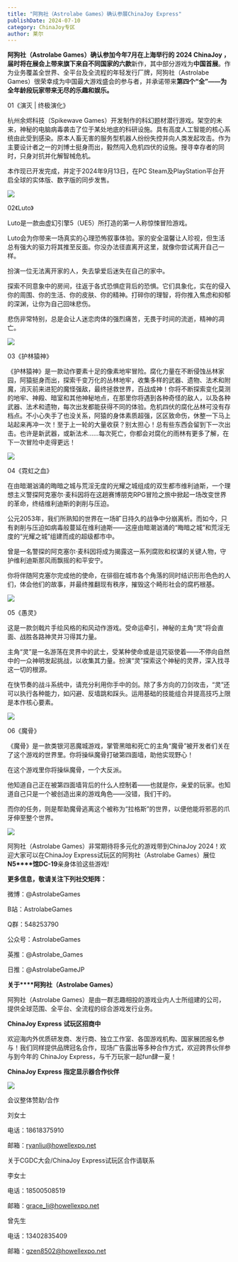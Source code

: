 ```yaml
---
title: "阿狗社（Astrolabe Games）确认参展ChinaJoy Express"
publishDate: 2024-07-10
category: ChinaJoy专区
author: 莱尔
---
```


**阿狗社（Astrolabe Games）**确认参加今年7月在上海举行的 2024 ChinaJoy ，届时将在展会上带来旗下来自不同国家的**六款**新作，其中部分游戏为**中国首展**。作为业务覆盖全世界、全平台及全流程的年轻发行厂牌，阿狗社（Astrolabe Games）很荣幸成为中国最大游戏盛会的参与者，并承诺带来**第四个“全”——为全年龄段玩家带来无尽的乐趣和娱乐。**

  
01《演灭 | 终极演化》

杭州余烬科技（Spikewave Games）开发制作的科幻题材潜行游戏。架空的未来，神秘的电脑病毒袭击了位于某处地底的科研设施。具有高度人工智能的核心系统由此受到感染。原本人畜无害的服务型机器人纷纷失控并向人类发起攻击。作为主要设计者之一的刘博士挺身而出，毅然闯入危机四伏的设施。搜寻幸存者的同时，只身对抗并化解智械危机。

本作现已开发完成，并定于2024年9月13日，在PC Steam及PlayStation平台开启全球的实体版、数字版的同步发售。

![](https://ec-net-1251389766.cos.ap-shanghai.myqcloud.com/wp-content/uploads/2024/07/20240710230538454.png)

02《Luto》

Luto是一款由虚幻引擎5（UE5）所打造的第一人称惊悚冒险游戏。

Luto会为你带来一场真实的心理恐怖叙事体验。家的安全温馨让人珍视，但生活总有强大的驱力将其推至反面。你没办法径直离开这里，就像你尝试离开自己一样。

扮演一位无法离开家的人，失去挚爱后迷失在自己的家中。

探索不同意象中的房间，往返于各式恐惧症背后的恐惧。它们具象化，实在的侵入你的周围、你的生活、你的皮肤、你的精神。打碎你的理智，将你推入焦虑和抑郁的深渊，让你为自己回味悲伤。

悲伤非常特别，总是会让人迷恋肉体的强烈痛苦，无畏于时间的流逝，精神的凋亡。

![](https://ec-net-1251389766.cos.ap-shanghai.myqcloud.com/wp-content/uploads/2024/07/20240710230541643.png)

03《护林猿神》

《护林猿神》是一款动作要素十足的像素地牢冒险。腐化力量在不断侵蚀丛林家园，阿猿挺身而出，探索千变万化的丛林地牢，收集多样的武器、遗物、法术和附魔，消灭前来进犯的魔怪强敌，最终拯救世界，百战成神！你将不断探索变化莫测的地牢、神殿、暗室和其他神秘地点，在那里你将遇到各种奇怪的敌人，以及各种武器、法术和遗物，每次出发都能获得不同的体验。危机四伏的腐化丛林可没有存档点。不小心失手了也没关系，阿猿的身体素质超强，区区致命伤，休整一下马上站起来再冲一次！至于上一轮的大量收获？别太担心！总有些东西会留到下一次出击。也许是新武器，或新法术……每次死亡，你都会对腐化的雨林有更多了解，在下一次冒险中走得更远！

![](https://ec-net-1251389766.cos.ap-shanghai.myqcloud.com/wp-content/uploads/2024/07/20240710230544767.png)

04《霓虹之血》

在由暗潮汹涌的晦暗之城与荒淫无度的光耀之城组成的双生都市维利迪斯，一个理想主义警探阿克塞尔·麦科因将在这趟赛博朋克RPG冒险之旅中掀起一场改变世界的革命，终结维利迪斯的剥削与压迫。

公元2053年，我们所熟知的世界在一场旷日持久的战争中分崩离析。而如今，只有剥削与压迫如病毒般蔓延在维利迪斯——这座由暗潮汹涌的“晦暗之城”和荒淫无度的“光耀之城”组建而成的超级都市中。

曾是一名警探的阿克塞尔·麦科因将成为揭露这一系列腐败和权谋的关键人物，守护维利迪斯那风雨飘摇的和平安宁。

你将伴随阿克塞尔完成他的使命，在徘徊在城市各个角落的同时结识形形色色的人们，体会他们的故事，并最终推翻现有秩序，摧毁这个畸形社会的腐朽根基。

![](https://ec-net-1251389766.cos.ap-shanghai.myqcloud.com/wp-content/uploads/2024/07/20240710230548820.png)

05《愚灵》

这是一款剑戟片手绘风格的和风动作游戏。受命运牵引，神秘的主角“灵”将会直面、战胜各路神灵并习得其力量。

主角“灵”是一名游荡在灵界中的武士，受某种使命或是诅咒驱使着——不停向自然中的一众神明发起挑战，以收集其力量。扮演“灵”探索这个神秘的灵界，深入找寻这一切的根源。

在快节奏的战斗系统中，请充分利用你手中的剑。除了多方向的刀剑攻击，“灵”还可以执行各种能力，如闪避、反墙跳和踩头。运用基础的技能组合并提高技巧上限是本作核心要素。

![](https://ec-net-1251389766.cos.ap-shanghai.myqcloud.com/wp-content/uploads/2024/07/20240710230550513.png)

06《魔骨》

《魔骨》是一款类银河恶魔城游戏，掌管黑暗和死亡的主角“魔骨”被开发者们关在了这个游戏的世界里。你将操纵魔骨打破第四面墙，助他实现野心！

在这个游戏里你将操纵魔骨，一个大反派。

他知道自己正在被第四面墙背后的什么人控制着——也就是你，亲爱的玩家。也知道自己只是一个被创造出来的游戏角色——没错，我们干的。

而你的任务，则是帮助魔骨逃离这个被称为“拉格斯”的世界，以便他能将邪恶的爪牙伸至整个世界。

![](https://ec-net-1251389766.cos.ap-shanghai.myqcloud.com/wp-content/uploads/2024/07/20240710230553804.png)

阿狗社（Astrolabe Games）非常期待将多元化的游戏带到ChinaJoy 2024！欢迎大家可以在ChinaJoy Express试玩区的阿狗社（Astrolabe Games）展位**N5****馆DC-19**亲身体验这些游戏!

**更多信息，敬请关注下列社交矩阵：**

微博：@AstrolabeGames

B站：AstrolabeGames

Q群：548253790

公众号：AstrolabeGames

英推：@Astrolabe\_Games

日推：@AstrolabeGameJP

**关于****阿狗社（Astrolabe Games）**

阿狗社（Astrolabe Games）是由一群志趣相投的游戏业内人士所组建的公司，提供全球范围、全平台、全流程的综合游戏发行业务。

**ChinaJoy Express** **试玩区招商中**

欢迎海内外优质研发商、发行商、独立工作室、各国游戏机构、国家展团报名参与！我们同样提供品牌冠名合作，现场广告露出等多种合作方式，欢迎跨界伙伴参与到今年的 ChinaJoy Express，与千万玩家一起fun肆一夏！

**ChinaJoy Express** **指定显示器合作伙伴**

![](https://ec-net-1251389766.cos.ap-shanghai.myqcloud.com/wp-content/uploads/2024/07/20240710230558500.png)

会议整体赞助/合作

刘女士

电话：18618375910

邮箱：[ryanliu@howellexpo.net](mailto:ryanliu@howellexpo.net)

关于CGDC大会/ChinaJoy Express试玩区合作请联系

李女士

电话：18500508519

邮箱：[grace\_li@howellexpo.net](mailto:grace_li@howellexpo.net)

曾先生

电话：13402835409

邮箱：gzen8502@howellexpo.net
